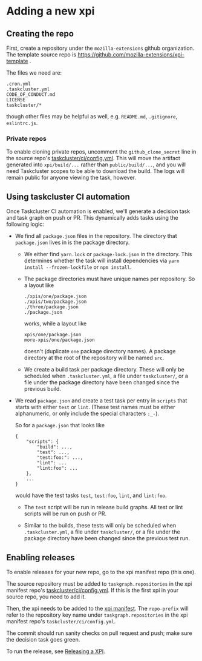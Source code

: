 # Adding a new xpi

## Creating the repo

First, create a repository under the `mozilla-extensions` github organization. The template source repo is https://github.com/mozilla-extensions/xpi-template .

The files we need are:

    .cron.yml
    .taskcluster.yml
    CODE_OF_CONDUCT.md
    LICENSE
    taskcluster/*

though other files may be helpful as well, e.g. `README.md`, `.gitignore`, `eslintrc.js`.

### Private repos

To enable cloning private repos, uncomment the `github_clone_secret` line in the source repo's [taskcluster/ci/config.yml](https://github.com/mozilla-extensions/xpi-template/blob/f31e31ca2b2baaf9a60cf684c2bd463ce6c97473/taskcluster/ci/config.yml#L20-L21). This will move the artifact generated into `xpi/build/...` rather than `public/build/...`, and you will need Taskcluster scopes to be able to download the build. The logs will remain public for anyone viewing the task, however.

## Using taskcluster CI automation

Once Taskcluster CI automation is enabled, we'll generate a decision task and task graph on push or PR. This dynamically adds tasks using the following logic:

  - We find all `package.json` files in the repository. The directory that `package.json` lives in is the package directory.

    - We either find `yarn.lock` or `package-lock.json` in the directory. This determines whether the task will install dependencies via `yarn install --frozen-lockfile` or `npm install`.

    - The package directories must have unique names per repository. So a layout like

        ```
        ./xpis/one/package.json
        ./xpis/two/package.json
        ./three/package.json
        ./package.json
        ```

        works, while a layout like

        ```
        xpis/one/package.json
        more-xpis/one/package.json
        ```

        doesn't (duplicate `one` package directory names). A package directory at the root of the repository will be named `src`.

    - We create a build task per package directory. These will only be scheduled when `.taskcluster.yml`, a file under `taskcluster/`, or a file under the package directory have been changed since the previous build.

  - We read `package.json` and create a test task per entry in `scripts` that starts with either `test` or `lint`. (These test names must be either alphanumeric, or only include the special characters `:_-`).

    So for a `package.json` that looks like

    ```
    {
        "scripts": {
            "build": ...,
            "test": ...,
            "test:foo:": ...,
            "lint": ...
            "lint:foo": ...
        },
        ...
    }
    ```

    would have the test tasks `test`, `test:foo`, `lint`, and `lint:foo`.

    - The `test` script will be run in release build graphs. All test or lint scripts will be run on push or PR.

    - Similar to the builds, these tests will only be scheduled when `.taskcluster.yml`, a file under `taskcluster/`, or a file under the package directory have been changed since the previous test run.

## Enabling releases

To enable releases for your new repo, go to the xpi manifest repo (this one).

The source repository must be added to `taskgraph.repositories` in the xpi manifest repo's [taskcluster/ci/config.yml](../taskcluster/ci/config.yml). If this is the first xpi in your source repo, you need to add it.

Then, the xpi needs to be added to the [xpi manifest](../xpi-manifest.yml). The `repo-prefix` will refer to the repository key name under `taskgraph.repositories` in the xpi manifest repo's `taskcluster/ci/config.yml`.

The commit should run sanity checks on pull request and push; make sure the decision task goes green.

To run the release, see [Releasing a XPI](releasing-a-xpi.md).
